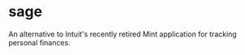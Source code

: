 # sage
An alternative to Intuit's recently retired Mint application for tracking personal finances.

